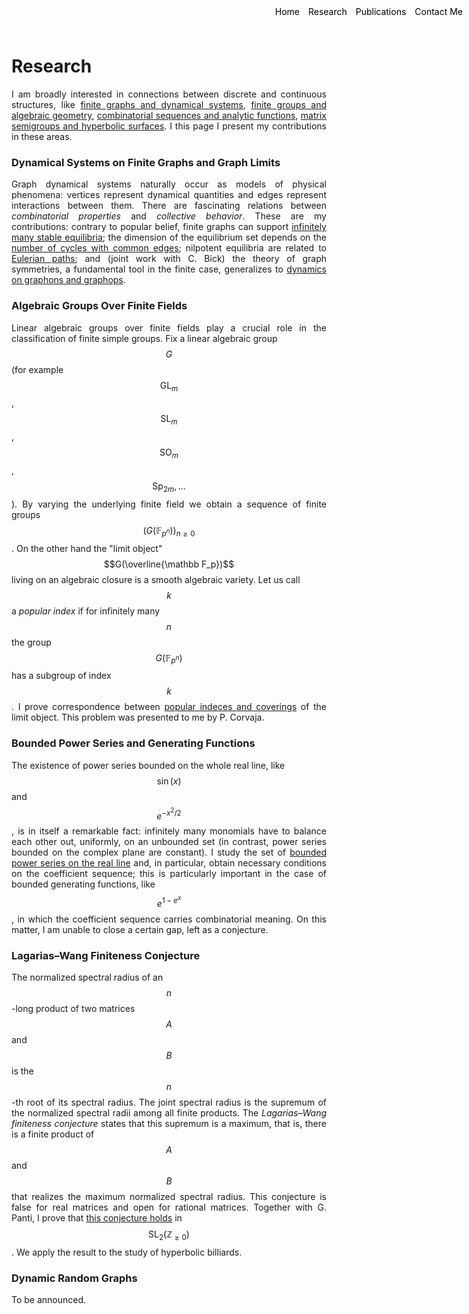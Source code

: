 <style>
.container {
    position: relative;
}

.menu {
    position: absolute;
    top: 10px;
    right: 10px;
    list-style-type: none;
    margin: 0;
    padding: 0;
}

.menu li {
    display: inline;
    margin-left: 10px;
}

.menu li:first-child {
    margin-left: 0;
}
</style>

<ul class="menu">
    <li><a href="index" style="text-decoration: none; color: black;">Home</a></li>
    <li><a href="research" style="text-decoration: none; color: black;">Research</a></li>
    <li><a href="publications" style="text-decoration: none; color: black;">Publications</a></li>
    <li><a href="mailto:davide.sclosa@gmail.com" style="text-decoration: none; color: black;">Contact Me</a></li>
</ul>




# Research
I am broadly interested in connections between discrete and continuous structures, like
[finite graphs and dynamical systems](https://link.springer.com/article/10.1007/s10884-023-10334-7),
[finite groups and algebraic geometry](https://www.degruyter.com/document/doi/10.1515/jgth-2022-0110/html?lang=en),
[combinatorial sequences and analytic functions](https://www.sciencedirect.com/science/article/pii/S0022247X24003706),
[matrix semigroups and hyperbolic surfaces](https://iopscience.iop.org/article/10.1088/1361-6544/ac0484/meta).
I this page I present my contributions in these areas.

### Dynamical Systems on Finite Graphs and Graph Limits
Graph dynamical systems naturally occur as models of physical phenomena: vertices represent dynamical quantities and edges represent interactions between them.
There are fascinating relations between *combinatorial properties* and *collective behavior*. These are my contributions: contrary to popular belief, finite graphs can support [infinitely many stable equilibria](https://epubs.siam.org/doi/10.1137/23M155400X); the dimension of the equilibrium set
depends on the [number of cycles with common edges](https://arxiv.org/abs/2308.08311); nilpotent equilibria
are related to [Eulerian paths](https://arxiv.org/pdf/2112.12034); and (joint work with C. Bick) the theory of graph symmetries, a fundamental tool in the finite case, generalizes
to [dynamics on graphons and graphops](https://link.springer.com/article/10.1007/s10884-023-10334-7).

### Algebraic Groups Over Finite Fields
	
Linear algebraic groups over finite fields play a crucial role in the classification of finite simple groups.
Fix a linear algebraic group $$G$$ (for example $$\mathrm{GL}_m$$, $$\mathrm{SL}_m$$, $$\mathrm{SO}_m$$, $$\mathrm{Sp}_{2m}, \ldots$$).
By varying the underlying finite field we obtain a sequence of finite groups $$(G(\mathbb F_{p^n}))_{n\geq 0}$$.
On the other hand the "limit object" $$G(\overline{\mathbb F_p})$$ living on an algebraic closure is a smooth algebraic variety.
Let us call $$k$$ a *popular index* if for infinitely many $$n$$ the group $$G(\mathbb F_{p^n})$$ has a subgroup of index $$k$$.
I prove correspondence between [popular indeces and coverings](https://www.degruyter.com/document/doi/10.1515/jgth-2022-0110/html?lang=en) of the limit object.
This problem was presented to me by P. Corvaja.


### Bounded Power Series and Generating Functions

The existence of power series bounded on the whole real line, like $$\sin(x)$$ and $$e^{-x^2/2}$$,
is in itself a remarkable fact: infinitely many monomials have to balance each other out, uniformly, on an unbounded set
(in contrast, power series bounded on the complex plane are constant).
I study the set of [bounded power series on the real line]((https://www.sciencedirect.com/science/article/pii/S0022247X24003706)) and, in particular,
obtain necessary conditions on the coefficient sequence; this is particularly important in the case of bounded generating functions, like $$e^{1-e^x}$$, in which the coefficient sequence carries combinatorial meaning. On this matter, I am unable to close a certain gap, left as a conjecture.

### Lagarias–Wang Finiteness Conjecture

The normalized spectral radius of an $$n$$-long product of two matrices $$A$$ and $$B$$ is the $$n$$-th root of its spectral radius.
The joint spectral radius is the supremum of the normalized spectral radii among all finite products.
The *Lagarias–Wang finiteness conjecture* states that this supremum is a maximum, that is, there is a finite product of $$A$$ and $$B$$ that realizes
the maximum normalized spectral radius. This conjecture is false for real matrices and open for rational matrices.
Together with G. Panti, I prove that [this conjecture holds](https://iopscience.iop.org/article/10.1088/1361-6544/ac0484/meta) in $$\mathrm{SL}_2(\mathbb Z_{\geq 0})$$.
We apply the result to the study of hyperbolic billiards.

### Dynamic Random Graphs
To be announced.


<script
  src="https://cdn.mathjax.org/mathjax/latest/MathJax.js?config=TeX-AMS-MML_HTMLorMML"
  type="text/javascript">
</script>


<style>
	p {
    text-align: justify;
}
</style>

